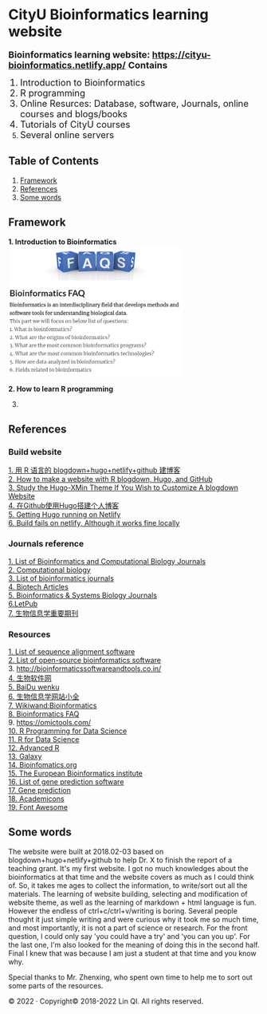 # CityU Bioinformatics learning website

<font size=4>

**Bioinformatics learning website: https://cityu-bioinformatics.netlify.app/**
**Contains**</font>
<font size=4>
1. Introduction to Bioinformatics <br>
2. R programming <br>
3. Online Resurces: Database, software, Journals, online courses and blogs/books <br>
4. Tutorials of CityU courses<br>
5. Several online servers</font>


## Table of Contents
1. [Framework](#Framework)
2. [References](#References)
3. [Some words](#Some-words)

## Framework
**1. Introduction to Bioinformatics** <br>
   <img src="/Figures/1.png" alt="drawing" width="350"/>

**2. How to learn R programming**<br>

3. 
   



## References
### Build website
[1. 用 R 语言的 blogdown+hugo+netlify+github 建博客](https://cosx.org/2018/01/build-blog-with-blogdown-hugo-netlify-github/)<br>
[2. How to make a website with R blogdown, Hugo, and GitHub](https://jdeines.github.io/post/r-blogdown-hugo-and-github-website/)<br>
[3. Study the Hugo-XMin Theme If You Wish to Customize A blogdown Website](https://yihui.org/en/2017/11/tweak-blogdown-site/)<br>
[4. 在Github使用Hugo搭建个人博客](https://gdzhu8023.github.io/post/buildblog/)<br>
[5. Getting Hugo running on Netlify](https://www.burntfen.com/2017-04-16/getting-hugo-running-on-netlify)<br>
[6. Build fails on netlify, Although it works fine locally](https://discourse.gohugo.io/t/build-fails-on-netlify-although-it-works-fine-locally/10631)<br>

### Journals reference
[1. List of Bioinformatics and Computational Biology Journals](https://bioinformaticsonline.com/engine/handlers/page_handler.php?handler=pages&page=view/938/list-of-bioinformatics-and-computational-biology-journals)<br>
[2. Computational biology](https://www.wikiwand.com/en/Computational_biology)<br>
[3. List of bioinformatics journals](https://www.wikiwand.com/en/List_of_bioinformatics_journals#/overview)<br>
[4. Biotech Articles](https://www.biotecharticles.com/College-and-Education-Article/A-List-of-Bioinformatics-Journals-2946.html)<br>
[5. Bioinformatics & Systems Biology Journals](https://www.omicsonline.org/bioinformatics-and-systems-biology-journals-impact-factor-ranking.php?gclid=Cj0KCQjwttbWBRDyARIsAN8zhbLSROSHjItK-38yp85Id60bKyOHCVntYFustVSesatRTl3yvUGS2JUaAlRdEALw_wcB)<br>
[6.LetPub](http://www.letpub.com.cn/index.php?page=journalapp&view=search&searchname=&searchissn=&searchfield=&searchimpactlow=&searchimpacthigh=&searchimpacttrend=&searchscitype=&searchcategory1=%E7%94%9F%E7%89%A9&searchcategory2=&searchjcrkind=1&searchopenaccess=&searchsort=impactor&searchsortorder=desc&currentsearchpage=1#journallisttable)<br>
[7. 生物信息学重要期刊](https://www.biomart.cn/news/103/105/141152.htm)<br>

### Resources
[1. List of sequence alignment software](https://en.wikipedia.org/wiki/List_of_sequence_alignment_software)<br>
[2. List of open-source bioinformatics software](https://en.wikipedia.org/wiki/List_of_open-source_bioinformatics_software)<br>
3. http://bioinformaticssoftwareandtools.co.in/ <br>
[4. 生物软件网](http://www.bio-soft.net/database.html)<br>
[5. BaiDu wenku](https://wenku.baidu.com/view/3893e37524c52cc58bd63186bceb19e8b9f6ec5a.html)<br>
[6. 生物信息学网站小全](http://muchong.com/html/200608/290454.html)<br>
[7. Wikiwand:Bioinformatics](https://www.wikiwand.com/en/Bioinformatics)<br>
[8. Bioinformatics FAQ](https://www.bioinformatics.org/wiki/Bioinformatics_FAQ)<br>
9. https://omictools.com/ <br>
[10. R Programming for Data Science](https://bookdown.org/rdpeng/rprogdatascience/) <br>
[11. R for Data Science](https://r4ds.had.co.nz/index.html)<br>
[12. Advanced R](http://adv-r.had.co.nz/)<br>
[13. Galaxy](https://galaxy.pasteur.fr/forms::clustalO-multialign)<br>
[14. Bioinfomatics.org](http://www.bioinformatics.org/)<br>
[15. The European Bioinformatics institute](https://www.ebi.ac.uk/services)<br>
[16. List of gene prediction software](https://en.wikipedia.org/wiki/List_of_gene_prediction_software)<br>
[17. Gene prediction](https://en.wikipedia.org/wiki/Gene_prediction)<br>
[18. Academicons](https://jpswalsh.github.io/academicons/)<br>
[19. Font Awesome](https://fontawesome.com/versions)<br>

## Some words

The website were built at 2018.02-03 based on blogdown+hugo+netlify+github to help Dr. X to finish the report of a teaching grant. It's my first website. I got no much knowledges about the bioinformatics at that time and the website covers as much as I could think of. So, it takes me ages to collect the information, to write/sort out all the materials. The learning of website building, selecting and modification of website theme, as well as the learning of markdown + html language is fun. However the endless of ctrl+c/ctrl+v/writing is boring. Several people thought it just simple writing and were curious why it took me so much time, and most importantly, it is not a part of science or research. For the front question, I could only say 'you could have a try' and 'you can you up'. For the last one, I'm also looked for the meaning of doing this in the second half. Final I knew that was because I am just a student at that time and you know why. 

Special thanks to Mr. Zhenxing, who spent own time to help me to sort out some parts of the resources.

© 2022 · Copyright© 2018-2022 Lin QI. All rights reserved.

